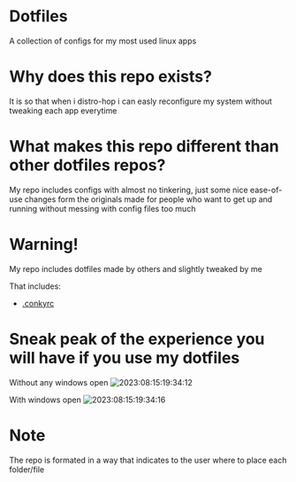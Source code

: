 # Dotfiles
A collection of configs for my most used linux apps

# Why does this repo exists?
It is so that when i distro-hop i can easly reconfigure my system without tweaking each app everytime

# What makes this repo different than other dotfiles repos?
My repo includes configs with almost no tinkering, just some nice ease-of-use changes form the originals
made for people who want to get up and running without messing with config files too much

# Warning!
My repo includes dotfiles made by others and slightly tweaked by me

That includes:
- [.conkyrc](https://gitlab.com/dwt1/dotfiles/-/blob/master/.config/conky/bspwm/doom-one-01.conkyrc?ref_type=heads)


# Sneak peak of the experience you will have if you use my dotfiles
Without any windows open
![2023:08:15:19:34:12](https://github.com/Freyja335/Dotfiles/assets/92382538/6a672d55-0261-4f21-8c16-6e4e498c03dd)

With windows open
![2023:08:15:19:34:16](https://github.com/Freyja335/Dotfiles/assets/92382538/534343c0-bb90-4863-887a-5ed8ecda9480)

# Note
The repo is formated in a way that indicates to the user where to place each folder/file
